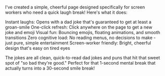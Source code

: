 I've created a simple, cheerful page designed specifically for screen workers who need a quick laugh break! Here's what it does:

Instant laughs: Opens with a dad joke that's guaranteed to get at least a groan-smile
One-click refresh: Click anywhere on the page to get a new joke and emoji
Visual fun: Bouncing emojis, floating animations, and smooth transitions
Zero cognitive load: No reading menus, no decisions to make - just pure, simple entertainment
Screen-worker friendly: Bright, cheerful design that's easy on tired eyes

The jokes are all clean, quick-to-read dad jokes and puns that hit that sweet spot of "so bad they're good." Perfect for that 1-second mental break that actually turns into a 30-second smile break!
